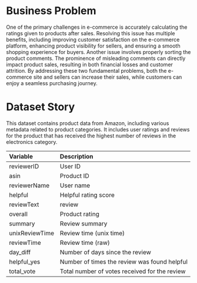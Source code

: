 #  Business Problem

One of the primary challenges in e-commerce is accurately calculating the ratings given to products after sales. Resolving this issue has multiple benefits, including improving customer satisfaction on the e-commerce platform, enhancing product visibility for sellers, and ensuring a smooth shopping experience for buyers. Another issue involves properly sorting the product comments. The prominence of misleading comments can directly impact product sales, resulting in both financial losses and customer attrition. By addressing these two fundamental problems, both the e-commerce site and sellers can increase their sales, while customers can enjoy a seamless purchasing journey.


#  Dataset Story

This dataset contains product data from Amazon, including various metadata related to product categories. It includes user ratings and reviews for the product that has received the highest number of reviews in the electronics category. 


| Variable   | Description  |
|:-------| :-----|
| reviewerID  | User ID    |
| asin   | Product ID    |
| reviewerName     |  User name  |
| helpful  |Helpful rating score  |
| reviewText  | review   |
|overall    | Product rating  |
| summary  | Review summary    |
| unixReviewTime  | Review time (unix time)   |
| reviewTime    | Review time (raw) |
| day_diff  | Number of days since the review    |
|helpful_yes   | Number of times the review was found helpful   |
| total_vote   | Total number of votes received for the review |


